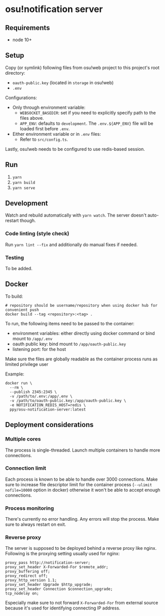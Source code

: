 # osu!notification server

## Requirements

- node 10+

## Setup

Copy (or symlink) following files from osu!web project to this project's root directory:
- `oauth-public.key` (located in `storage` in osu!web)
- `.env`

Configurations:

- Only through environment variable:
  - `WEBSOCKET_BASEDIR`: set if you need to explicitly specify path to the files above.
  - `APP_ENV`: defaults to `development`. The `.env.${APP_ENV}` file will be loaded first before `.env`.
- Either environment variable or in `.env` files:
  - Refer to `src/config.ts`.

Lastly, osu!web needs to be configured to use redis-based session.

## Run

1. `yarn`
2. `yarn build`
3. `yarn serve`

## Development

Watch and rebuild automatically with `yarn watch`. The server doesn't auto-restart though.

### Code linting (style check)

Run `yarn lint --fix` and additionally do manual fixes if needed.

### Testing

To be added.

## Docker

To build:

    # repository should be username/repository when using docker hub for convenient push
    docker build --tag <repository>:<tag> .

To run, the following items need to be passed to the container:
- environment variables: either directly using docker command or bind mount to `/app/.env`
- oauth public key: bind mount to `/app/oauth-public.key`
- listening port: for the host

Make sure the files are globally readable as the container process runs as limited privilege user

Example:

    docker run \
      --rm \
      --publish 2345:2345 \
      -v /path/to/.env:/app/.env \
      -v /path/to/oauth-public.key:/app/oauth-public.key \
      -e NOTIFICATION_REDIS_HOST=redis \
      ppy/osu-notification-server:latest

## Deployment considerations

### Multiple cores

The process is single-threaded. Launch multiple containers to handle more connections.

### Connection limit

Each process is known to be able to handle over 3000 connections. Make sure to increase file descriptor limit for the container process (`--ulimit nofile=10000` option in docker) otherwise it won't be able to accept enough connections.

### Process monitoring

There's currently no error handling. Any errors will stop the process. Make sure to always restart on exit.

### Reverse proxy

The server is supposed to be deployed behind a reverse proxy like nginx. Following is the proxying setting usually used for nginx:

    proxy_pass http://notification-server;
    proxy_set_header X-Forwarded-For $remote_addr;
    proxy_buffering off;
    proxy_redirect off;
    proxy_http_version 1.1;
    proxy_set_header Upgrade $http_upgrade;
    proxy_set_header Connection $connection_upgrade;
    tcp_nodelay on;

Especially make sure to not forward `X-Forwarded-For` from external source because it's used for identifying connecting IP address.
